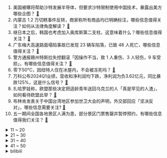 1. 美国被曝将帮助沙特发展半导体，但要求沙特限制使用中国技术，暴露出美方哪些企图？ [:link:](https://www.zhihu.com/question/654771999)
2. 内蒙古 1.2 万切糕事件反转，商家称所有商品均已明确标注，哪些信息值得关注？如何从法律角度解读？ [:link:](https://www.zhihu.com/question/654692721)
3. 继日本之后，韩国也考虑加入奥库斯第二支柱，这意味着什么？哪些信息值得关注？ [:link:](https://www.zhihu.com/question/654780607)
4. 广东梅大高速路面塌陷事故已发现 23 辆车陷落，已致 48 人死亡，哪些信息值得关注？ [:link:](https://www.zhihu.com/question/654753065)
5. 警方通报赣州特斯拉失控翻滚「因操作不当，致 1 人重伤、3 人轻伤，9 车受损」，有哪些信息值得关注？ [:link:](https://www.zhihu.com/question/654752088)
6. 零下50℃，因纽特人住在冰屋内，不会被冻死吗？ [:link:](https://www.zhihu.com/question/653834143)
7. 万科公布2024Q1业绩，营收和净利润均下跌，净利润为负3.62亿元，同比暴跌125%，这是什么信号？ [:link:](https://www.zhihu.com/question/654562635)
8. 扎哈罗娃称，欧盟那些决定把适龄青年送回乌克兰的人「真是罕见的人渣」，如何看待欧盟此举？ [:link:](https://www.zhihu.com/question/654682338)
9. 布林肯发表关于中国台湾地区参加世卫大会的声明，外交部回应「坚决反对」，哪些信息需要关注? [:link:](https://www.zhihu.com/question/654783784)
10. 五一期间全国各地景区人满为患，部分景区门票售罄并暂停预约，有哪些信息值得我们关注？ [:link:](https://www.zhihu.com/question/654784114)
<details>
<summary>11 ~ 20</summary>

11. 山西恒山景区发生落石事件，造成 1 死 5 伤，具体情况如何？ [:link:](https://www.zhihu.com/question/654794790)
12. 如何评价《英雄联盟》14.10 版本海量更新？ [:link:](https://www.zhihu.com/question/654667949)
13. 若唐僧团队需要优化一个人，你会优化谁？ [:link:](https://www.zhihu.com/question/653479142)
14. Steam上的游戏《大多数》为啥突然凉了? [:link:](https://www.zhihu.com/question/625130967)
15. 车展的流量之王，怎么突然就归雷军和周鸿祎了？ [:link:](https://www.zhihu.com/question/654073588)
16. 为什么沙俄可以在短短60年间占领整个西伯利亚，而明朝却无法做到？ [:link:](https://www.zhihu.com/question/653640316)
17. 新人在职场中，被美女/帅哥老板追求，该如何应对？ [:link:](https://www.zhihu.com/question/654671211)
18. 可以留下一首好听到单曲循环的歌吗？ [:link:](https://www.zhihu.com/question/650111245)
19. 如何看待小米汽车（SU7）4月第4周交付1670辆，连续两周销量下滑？ [:link:](https://www.zhihu.com/question/654606692)
20. 如果《崩坏星穹铁道》查德维克博士最后去的是仙舟而不是匹诺康尼，会怎么样？ [:link:](https://www.zhihu.com/question/653004750)
</details>
<details>
<summary>21 ~ 30</summary>

21. 仆人传说任务后如何重新看待纳西妲传说任务？ [:link:](https://www.zhihu.com/question/654360943)
22. 为什么现在的婚姻大部分都是凑活着过？ [:link:](https://www.zhihu.com/question/654569268)
23. 有哪些你觉得是人间绝句的诗词？ [:link:](https://www.zhihu.com/question/287378875)
24. 单张4090能运行的最强开源大模型是哪个？ [:link:](https://www.zhihu.com/question/649233834)
25. 作为「运动爱好者」，你家都有哪些坚持了很久的亲子运动方式？ [:link:](https://www.zhihu.com/question/653432635)
26. 梅大高速 4 月底刚完成安全隐患排查，造成此次事故有哪些因素？该如何警惕？ [:link:](https://www.zhihu.com/question/654776117)
27. 如果以后做代数方向,是不是完全没有必要学数分和高代? [:link:](https://www.zhihu.com/question/653525982)
28. 社会的本质究竟是什么？ [:link:](https://www.zhihu.com/question/499152042)
29. JDG 官宣前世界冠军教练战马加盟，你对他的加盟有哪些期待？ [:link:](https://www.zhihu.com/question/654765361)
30. 如何评价全新的神经网络架构KAN的爆火，是否有潜力取代MLP？ [:link:](https://www.zhihu.com/question/654782350)
</details>
<details>
<summary>31 ~ 40</summary>

31. 哪一刻，你开始不再善良？ [:link:](https://www.zhihu.com/question/646456270)
32. 目前，已知的开源大模型有哪些? [:link:](https://www.zhihu.com/question/623672939)
33. 假如你正常老去已经到生命的最后一刻，你会想对自己说什么？ [:link:](https://www.zhihu.com/question/654622987)
34. 江田岛的老大哥天天那么虐待学弟，就不怕以后上了战场被学弟从背后打黑抢吗？ [:link:](https://www.zhihu.com/question/654217282)
35. 如何看待鹰角被发现暗改《明日方舟》福利文案？ [:link:](https://www.zhihu.com/question/654615392)
36. 如何评价ICML 2024的录用结果? [:link:](https://www.zhihu.com/question/651459078)
37. 如何评价《英雄联盟》14.10删除致命节奏? [:link:](https://www.zhihu.com/question/654629417)
38. 2024 季中冠军赛TES 2:0 LLL，如何评价这场比赛？ [:link:](https://www.zhihu.com/question/654782172)
39. 如何评价2024年ICPC全国邀请赛（武汉）？ [:link:](https://www.zhihu.com/question/648600132)
40. naive必须写成naïve吗？ [:link:](https://www.zhihu.com/question/653679530)
</details>
<details>
<summary>41 ~ 50</summary>

41. 网友爆料拍下周鸿祎二手迈巴赫的褚会长至今未付尾款，疑似爽约，周鸿祎回应「稍安勿躁」，如何看待此事？ [:link:](https://www.zhihu.com/question/654718239)
42. 特斯拉整个超级充电团队被解散，特斯拉市值一夜蒸发 2487 亿元，哪些信息值得关注？ [:link:](https://www.zhihu.com/question/654714773)
43. 文笔挑战：我于人间看夕阳，———————。你会怎么接？ [:link:](https://www.zhihu.com/question/654753655)
44. 下午三点离职五点整个部门涨薪了。是你的话是毅然离开，还是去跟公司反悔? [:link:](https://www.zhihu.com/question/654709985)
45. 梅大高速塌陷后，市民自发献血，目前救援进展如何？当地血库告急问题是否得到了解决？ [:link:](https://www.zhihu.com/question/654751925)
46. 2024年了，大家怎么看待《原神》散兵的故事？ [:link:](https://www.zhihu.com/question/654718292)
47. 初中生，感觉周围同龄人思想短浅怎么办？ [:link:](https://www.zhihu.com/question/649868468)
48. 2024 年五一档电影你看了哪部？你是否推荐？ [:link:](https://www.zhihu.com/question/654374799)
49. 可以分享一张你相册里的小猫咪吗? [:link:](https://www.zhihu.com/question/654311199)
50. 西方经济学的假设前提是理性人，那劳动价值论的假设前提是什么？ [:link:](https://www.zhihu.com/question/654570224)
</details><details>
<summary>bilibili</summary>

</details>